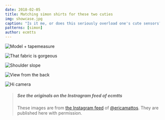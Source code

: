 ```yaml
---
date: 2018-02-05
title: Matching simon shirts for these two cuties
img: showcase.jpg
caption: "Is it me, or does this seriously overload one's cute sensors?"
patterns: [simon]
author: ecmtts
---
```

![Model + tapemeasure](/img/showcase/matching-simon/view2.jpg)

![That fabric is gorgeous](img/showcase/matching-simon/view3.jpg)

![Shoulder slope](/img/showcase/matching-simon/view4.jpg)

![View from the back](/img/showcase/matching-simon/view5.jpg)

![Hi camera](/img/showcase/matching-simon/view6.jpg)

> ##### See the originals on the Instragram feed of ecmtts
>
> These images are from 
> [the Instagram feed](https://www.instagram.com/ecmtts/)
> of [@ericamattos](/users/ericamattos).
> They are published here with permission.

